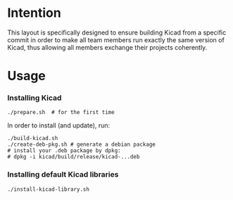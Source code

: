 # Intention

This layout is specifically designed to ensure building Kicad from a specific commit in order to make all team members run exactly the same version of Kicad, thus allowing all members exchange their projects coherently.

# Usage


### Installing Kicad

```
./prepare.sh  # for the first time
```

In order to install (and update), run: 
```
./build-kicad.sh 
./create-deb-pkg.sh # generate a debian package
# install your .deb package by dpkg: 
# dpkg -i kicad/build/release/kicad-...deb
```

### Installing default Kicad libraries 

```
./install-kicad-library.sh
```
